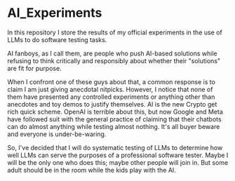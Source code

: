 # AI_Experiments

In this repository I store the results of my official experiments in the use of LLMs to do software testing tasks.

AI fanboys, as I call them, are people who push AI-based solutions while refusing to think critically and responsibly about whether their "solutions" are fit for purpose.

When I confront one of these guys about that, a common response is to claim I am just giving anecdotal nitpicks. However, I notice that none of them have presented any controlled experiments or anything other than anecdotes and toy demos to justify themselves. AI is the new Crypto get rich quick scheme. OpenAI is terrible about this, but now Google and Meta have followed suit with the general practice of claiming that their chatbots can do almost anything while testing almost nothing. It's all buyer beware and everyone is under-be-waring.

So, I've decided that I will do systematic testing of LLMs to determine how well LLMs can serve the purposes of a professional software tester. Maybe I will be the only one who does this; maybe other people will join in. But some adult should be in the room while the kids play with the AI.


